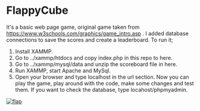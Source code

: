 # FlappyCube
It's a basic web page game, original game taken from https://www.w3schools.com/graphics/game_intro.asp . I added database connections to save the scores and create a leaderboard. To run it;
1) Install XAMMP.
2) Go to ../xammp/htdocs and copy index.php in this repo to here.
3) Go to ../xammp/mysql/data and unzip the scoreboard file in here.
4) Run XAMMP, start Apache and MySql.
5) Open your browser and type localhost in the url section. 
Now you can play the game, play around with the code, make some changes and test them.
If you want to check the database, type locahost/phpmyadmin.

<a href="https://ibb.co/fXgCLT"><img src="https://preview.ibb.co/k2kuZo/flap.png" alt="flap" border="0"></a>
